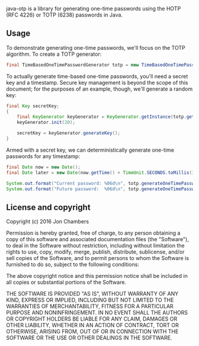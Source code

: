 java-otp is a library for generating one-time passwords using the HOTP (RFC 4226) or TOTP (6238) passwords in Java.

## Usage

To demonstrate generating one-time passwords, we'll focus on the TOTP algorithm. To create a TOTP generator:

```java
final TimeBasedOneTimePasswordGenerator totp = new TimeBasedOneTimePasswordGenerator();
```

To actually generate time-based one-time passwords, you'll need a secret key and a timestamp. Secure key management is beyond the scope of this document; for the purposes of an example, though, we'll generate a random key:

```java
final Key secretKey;
{
    final KeyGenerator keyGenerator = KeyGenerator.getInstance(totp.getAlgorithm());
    keyGenerator.init(20);

    secretKey = keyGenerator.generateKey();
}
```

Armed with a secret key, we can deterministically generate one-time passwords for any timestamp:

```java
final Date now = new Date();
final Date later = new Date(now.getTime() + TimeUnit.SECONDS.toMillis(30));

System.out.format("Current password: %06d\n", totp.generateOneTimePassword(secretKey, now));
System.out.format("Future password:  %06d\n", totp.generateOneTimePassword(secretKey, later));
```

## License and copyright

Copyright (c) 2016 Jon Chambers

Permission is hereby granted, free of charge, to any person obtaining a copy of this software and associated documentation files (the "Software"), to deal in the Software without restriction, including without limitation the rights to use, copy, modify, merge, publish, distribute, sublicense, and/or sell copies of the Software, and to permit persons to whom the Software is furnished to do so, subject to the following conditions:

The above copyright notice and this permission notice shall be included in all copies or substantial portions of the Software.

THE SOFTWARE IS PROVIDED "AS IS", WITHOUT WARRANTY OF ANY KIND, EXPRESS OR IMPLIED, INCLUDING BUT NOT LIMITED TO THE WARRANTIES OF MERCHANTABILITY, FITNESS FOR A PARTICULAR PURPOSE AND NONINFRINGEMENT. IN NO EVENT SHALL THE AUTHORS OR COPYRIGHT HOLDERS BE LIABLE FOR ANY CLAIM, DAMAGES OR OTHER LIABILITY, WHETHER IN AN ACTION OF CONTRACT, TORT OR OTHERWISE, ARISING FROM, OUT OF OR IN CONNECTION WITH THE SOFTWARE OR THE USE OR OTHER DEALINGS IN THE SOFTWARE.
